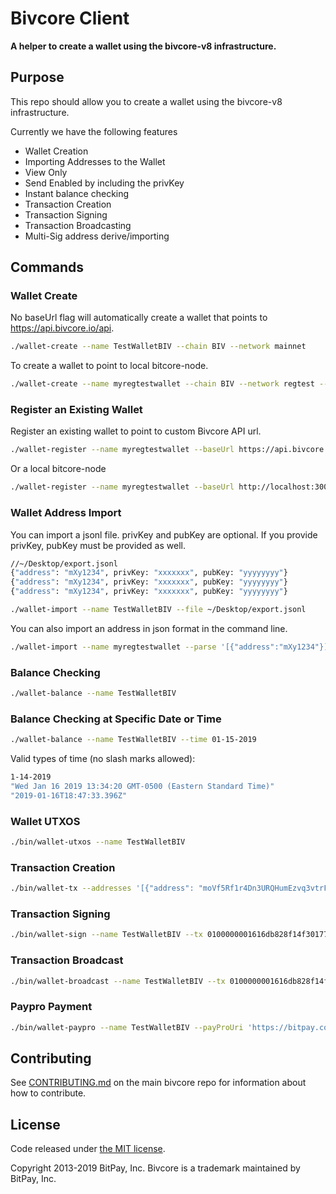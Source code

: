 # Bivcore Client

**A helper to create a wallet using the bivcore-v8 infrastructure.**

## Purpose

This repo should allow you to create a wallet using the bivcore-v8 infrastructure.

Currently we have the following features

- Wallet Creation
- Importing Addresses to the Wallet
- View Only
- Send Enabled by including the privKey
- Instant balance checking
- Transaction Creation
- Transaction Signing
- Transaction Broadcasting
- Multi-Sig address derive/importing

## Commands

### Wallet Create

No baseUrl flag will automatically create a wallet that points to https://api.bivcore.io/api.

```sh
./wallet-create --name TestWalletBIV --chain BIV --network mainnet
```

To create a wallet to point to local bitcore-node.

```sh
./wallet-create --name myregtestwallet --chain BIV --network regtest --baseUrl http://localhost:3000/api
```

### Register an Existing Wallet

Register an existing wallet to point to custom Bivcore API url.

```sh
./wallet-register --name myregtestwallet --baseUrl https://api.bivcore.io/api
```

Or a local bitcore-node

```sh
./wallet-register --name myregtestwallet --baseUrl http://localhost:3000/api
```

### Wallet Address Import

You can import a jsonl file. privKey and pubKey are optional.
If you provide privKey, pubKey must be provided as well.

```sh
//~/Desktop/export.jsonl
{"address": "mXy1234", privKey: "xxxxxxx", pubKey: "yyyyyyyy"}
{"address": "mXy1234", privKey: "xxxxxxx", pubKey: "yyyyyyyy"}
{"address": "mXy1234", privKey: "xxxxxxx", pubKey: "yyyyyyyy"}
```

```sh
./wallet-import --name TestWalletBIV --file ~/Desktop/export.jsonl
```

You can also import an address in json format in the command line.

```sh
./wallet-import --name myregtestwallet --parse '[{"address":"mXy1234"}]'
```

### Balance Checking

```sh
./wallet-balance --name TestWalletBIV
```

### Balance Checking at Specific Date or Time

```sh
./wallet-balance --name TestWalletBIV --time 01-15-2019
```

Valid types of time (no slash marks allowed):

```sh
1-14-2019
"Wed Jan 16 2019 13:34:20 GMT-0500 (Eastern Standard Time)"
"2019-01-16T18:47:33.396Z"
```

### Wallet UTXOS

```sh
./bin/wallet-utxos --name TestWalletBIV
```

### Transaction Creation

```sh
./bin/wallet-tx --addresses '[{"address": "moVf5Rf1r4Dn3URQHumEzvq3vtrFbaRvNr", "satoshis": 2500000000}]' --fee 100 --utxos '[{"txid":"28321f501ce47db1fd40d9ad461624bf9fe6cb581ac0177d17304ff128b86d61","vout":0,"address":"mhwfzHhBdpUKLTzGkUEUpJWa3ipTYZHjF8","script":"21033a3c1aa3fb35e07fe7ff44423c8d378c2d4610ffac8b08c4e6747d7573566937ac","value":5000000000}]' --change "mz21R16FYXfA6G4EJdCrTsduvX9BHHecvv" --name TestWalletBIV --amount 2500000000
```

### Transaction Signing

```sh
./bin/wallet-sign --name TestWalletBIV --tx 0100000001616db828f14f30177d17c01a58cbe69fbf241646add940fdb17de41c501f32280000000000ffffffff0200f90295000000001976a914578237b9848cc709ced0e098417e0494415add1488ac9cf80295000000001976a914caf0ee682de3daa9b3640da1f6d47cc04ce2c99e88ac00000000
```

### Transaction Broadcast

```sh
./bin/wallet-broadcast --name TestWalletBIV --tx 0100000001616db828f14f30177d17c01a58cbe69fbf241646add940fdb17de41c501f32280000000048473044022052cf595274c422c37d140989c8cc31c95b39d326b5eac8d4feb8bcceebdebc3f02205635c798c24ae1d44d0871e6938dbfd76293e695131d890838654816f28b942401ffffffff0200f90295000000001976a914578237b9848cc709ced0e098417e0494415add1488ac9cf80295000000001976a914caf0ee682de3daa9b3640da1f6d47cc04ce2c99e88ac00000000
```

### Paypro Payment

```sh
./bin/wallet-paypro --name TestWalletBIV --payProUri 'https://bitpay.com/i/Dd8q13AnnVyYM7pcMBHfv'
```

## Contributing

See [CONTRIBUTING.md](https://github.com/bitpay/bivcore/blob/master/Contributing.md) on the main bivcore repo for information about how to contribute.

## License

Code released under [the MIT license](https://github.com/bitpay/bivcore/blob/master/LICENSE).

Copyright 2013-2019 BitPay, Inc. Bivcore is a trademark maintained by BitPay, Inc.
